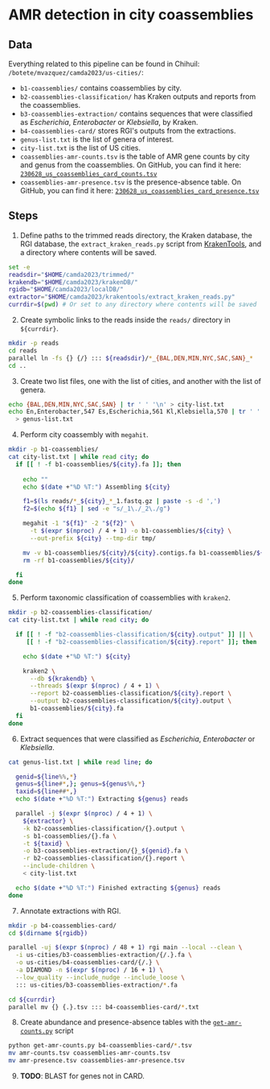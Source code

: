 # AMR detection in city coassemblies

## Data

Everything related to this pipeline can be found in Chihuil:
`/botete/mvazquez/camda2023/us-cities/`:

- `b1-coassemblies/` contains coassemblies by city.
- `b2-coassemblies-classification/` has Kraken outputs and reports from the
coassemblies.
- `b3-coassemblies-extraction/` contains sequences that were classified as
_Escherichia_, _Enterobacter_ or _Klebsiella_, by Kraken.
- `b4-coassemblies-card/` stores RGI's outputs from the extractions.
- `genus-list.txt` is the list of genera of interest.
- `city-list.txt` is the list of US cities.
- `coassemblies-amr-counts.tsv` is the table of AMR gene counts by city and
genus from the coassemblies. On GitHub, you can find it here:
[`230628_us_coassemblies_card_counts.tsv`](https://github.com/ccm-bioinfo/cambda2023/blob/main/06_amr_resistance/data/230628_us_coassemblies_card_counts.tsv)
- `coassemblies-amr-presence.tsv` is the presence-absence table. On GitHub,
you can find it here:
[`230628_us_coassemblies_card_presence.tsv`](https://github.com/ccm-bioinfo/cambda2023/blob/main/06_amr_resistance/data/230628_us_coassemblies_card_presence.tsv)

## Steps

1. Define paths to the trimmed reads directory, the Kraken database, the
RGI database, the `extract_kraken_reads.py` script from
[KrakenTools](https://github.com/jenniferlu717/KrakenTools), and a directory
where contents will be saved.

```bash
set -e
readsdir="$HOME/camda2023/trimmed/"
krakendb="$HOME/camda2023/krakenDB/"
rgidb="$HOME/camda2023/localDB/"
extractor="$HOME/camda2023/krakentools/extract_kraken_reads.py"
currdir=$(pwd) # Or set to any directory where contents will be saved
```

2. Create symbolic links to the reads inside the `reads/` directory in
`${currdir}`.

```bash
mkdir -p reads
cd reads
parallel ln -fs {} {/} ::: ${readsdir}/*_{BAL,DEN,MIN,NYC,SAC,SAN}_*
cd ..
```

3. Create two list files, one with the list of cities, and another with the
list of genera.

```bash
echo {BAL,DEN,MIN,NYC,SAC,SAN} | tr ' ' '\n' > city-list.txt
echo En,Enterobacter,547 Es,Escherichia,561 Kl,Klebsiella,570 | tr ' ' '\n' \
  > genus-list.txt
```

4. Perform city coassembly with `megahit`.

```bash
mkdir -p b1-coassemblies/
cat city-list.txt | while read city; do
  if [[ ! -f b1-coassemblies/${city}.fa ]]; then
    
    echo ""
    echo $(date +"%D %T:") Assembling ${city}

    f1=$(ls reads/*_${city}_*_1.fastq.gz | paste -s -d ',')
    f2=$(echo ${f1} | sed -e "s/_1\./_2\./g")

    megahit -1 "${f1}" -2 "${f2}" \
      -t $(expr $(nproc) / 4 + 1) -o b1-coassemblies/${city} \
      --out-prefix ${city} --tmp-dir tmp/

    mv -v b1-coassemblies/${city}/${city}.contigs.fa b1-coassemblies/${city}.fa
    rm -rf b1-coassemblies/${city}/

  fi
done
```

5. Perform taxonomic classification of coassemblies with `kraken2`.

```bash
mkdir -p b2-coassemblies-classification/
cat city-list.txt | while read city; do

  if [[ ! -f "b2-coassemblies-classification/${city}.output" ]] || \
     [[ ! -f "b2-coassemblies-classification/${city}.report" ]]; then

    echo $(date +"%D %T:") ${city}

    kraken2 \
      --db ${krakendb} \
      --threads $(expr $(nproc) / 4 + 1) \
      --report b2-coassemblies-classification/${city}.report \
      --output b2-coassemblies-classification/${city}.output \
      b1-coassemblies/${city}.fa
  fi
done
```

6. Extract sequences that were classified as _Escherichia_, _Enterobacter_ or
_Klebsiella_.

```bash
cat genus-list.txt | while read line; do

  genid=${line%%,*}
  genus=${line#*,}; genus=${genus%%,*}
  taxid=${line##*,}
  echo $(date +"%D %T:") Extracting ${genus} reads

  parallel -j $(expr $(nproc) / 4 + 1) \
    ${extractor} \
    -k b2-coassemblies-classification/{}.output \
    -s b1-coassemblies/{}.fa \
    -t ${taxid} \
    -o b3-coassemblies-extraction/{}_${genid}.fa \
    -r b2-coassemblies-classification/{}.report \
    --include-children \
    < city-list.txt

  echo $(date +"%D %T:") Finished extracting ${genus} reads
done
```

7. Annotate extractions with RGI.

```bash
mkdir -p b4-coassemblies-card/
cd $(dirname ${rgidb})

parallel -uj $(expr $(nproc) / 48 + 1) rgi main --local --clean \
  -i us-cities/b3-coassemblies-extraction/{/.}.fa \
  -o us-cities/b4-coassemblies-card/{/.} \
  -a DIAMOND -n $(expr $(nproc) / 16 + 1) \
  --low_quality --include_nudge --include_loose \
  ::: us-cities/b3-coassemblies-extraction/*.fa

cd ${currdir}
parallel mv {} {.}.tsv ::: b4-coassemblies-card/*.txt
```

8. Create abundance and presence-absence tables with the
[`get-amr-counts.py`](https://github.com/ccm-bioinfo/cambda2023/blob/main/01_preprocessing/src/get-amr-counts.py)
script

```bash
python get-amr-counts.py b4-coassemblies-card/*.tsv
mv amr-counts.tsv coassemblies-amr-counts.tsv
mv amr-presence.tsv coassemblies-amr-presence.tsv
```

9. **TODO**: BLAST for genes not in CARD.
